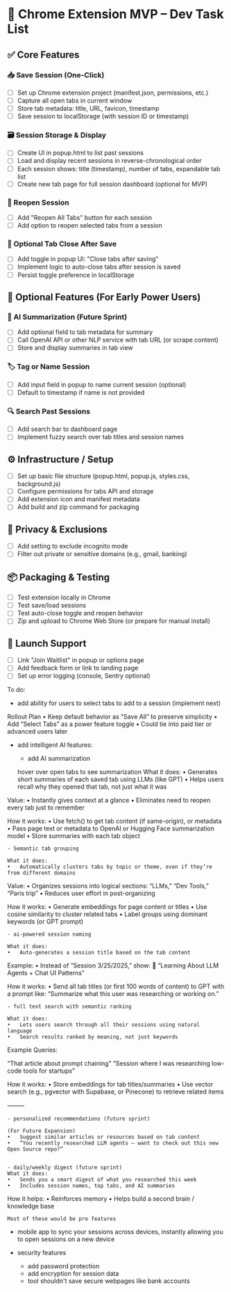 # 🧩 Chrome Extension MVP – Dev Task List

## ✅ Core Features

### 📥 Save Session (One-Click)
- [ ] Set up Chrome extension project (manifest.json, permissions, etc.)
- [ ] Capture all open tabs in current window
- [ ] Store tab metadata: title, URL, favicon, timestamp
- [ ] Save session to localStorage (with session ID or timestamp)

### 🗃️ Session Storage & Display
- [ ] Create UI in popup.html to list past sessions
- [ ] Load and display recent sessions in reverse-chronological order
- [ ] Each session shows: title (timestamp), number of tabs, expandable tab list
- [ ] Create new tab page for full session dashboard (optional for MVP)

### 🔁 Reopen Session
- [ ] Add "Reopen All Tabs" button for each session
- [ ] Add option to reopen selected tabs from a session

### 🧹 Optional Tab Close After Save
- [ ] Add toggle in popup UI: "Close tabs after saving"
- [ ] Implement logic to auto-close tabs after session is saved
- [ ] Persist toggle preference in localStorage

## 🧪 Optional Features (For Early Power Users)

### 🧠 AI Summarization (Future Sprint)
- [ ] Add optional field to tab metadata for summary
- [ ] Call OpenAI API or other NLP service with tab URL (or scrape content)
- [ ] Store and display summaries in tab view

### 🏷️ Tag or Name Session
- [ ] Add input field in popup to name current session (optional)
- [ ] Default to timestamp if name is not provided

### 🔍 Search Past Sessions
- [ ] Add search bar to dashboard page
- [ ] Implement fuzzy search over tab titles and session names

## ⚙️ Infrastructure / Setup
- [ ] Set up basic file structure (popup.html, popup.js, styles.css, background.js)
- [ ] Configure permissions for tabs API and storage
- [ ] Add extension icon and manifest metadata
- [ ] Add build and zip command for packaging

## 🔐 Privacy & Exclusions
- [ ] Add setting to exclude incognito mode
- [ ] Filter out private or sensitive domains (e.g., gmail, banking)

## 📦 Packaging & Testing
- [ ] Test extension locally in Chrome
- [ ] Test save/load sessions
- [ ] Test auto-close toggle and reopen behavior
- [ ] Zip and upload to Chrome Web Store (or prepare for manual install)

## 🚀 Launch Support
- [ ] Link "Join Waitlist" in popup or options page
- [ ] Add feedback form or link to landing page
- [ ] Set up error logging (console, Sentry optional)

To do:

- add ability for users to select tabs to add to a session (implement next)

Rollout Plan
	•	Keep default behavior as “Save All” to preserve simplicity
	•	Add “Select Tabs” as a power feature toggle
	•	Could tie into paid tier or advanced users later


- add intelligent AI features:
    - add AI summarization

	hover over open tabs to see summarization 
    What it does:
	•	Generates short summaries of each saved tab using LLMs (like GPT)
	•	Helps users recall why they opened that tab, not just what it was

Value:
	•	Instantly gives context at a glance
	•	Eliminates need to reopen every tab just to remember

How it works:
	•	Use fetch() to get tab content (if same-origin), or metadata
	•	Pass page text or metadata to OpenAI or Hugging Face summarization model
	•	Store summaries with each tab object

    - Semantic tab grouping

    What it does:
	•	Automatically clusters tabs by topic or theme, even if they’re from different domains

Value:
	•	Organizes sessions into logical sections: “LLMs,” “Dev Tools,” “Paris trip”
	•	Reduces user effort in post-organizing

How it works:
	•	Generate embeddings for page content or titles
	•	Use cosine similarity to cluster related tabs
	•	Label groups using dominant keywords (or GPT prompt)

    - ai-powered session naming

    What it does:
	•	Auto-generates a session title based on the tab content

Example:
	•	Instead of “Session 3/25/2025,” show:
🧠 “Learning About LLM Agents + Chat UI Patterns”

How it works:
	•	Send all tab titles (or first 100 words of content) to GPT with a prompt like:
“Summarize what this user was researching or working on.”


    - full text search with semantic ranking

    What it does:
	•	Lets users search through all their sessions using natural language
	•	Search results ranked by meaning, not just keywords

Example Queries:

“That article about prompt chaining”
“Session where I was researching low-code tools for startups”

How it works:
	•	Store embeddings for tab titles/summaries
	•	Use vector search (e.g., pgvector with Supabase, or Pinecone) to retrieve related items

⸻


    - personalized recommendations (future sprint)

    (For Future Expansion)
	•	Suggest similar articles or resources based on tab content
	•	“You recently researched LLM agents — want to check out this new Open Source repo?”


    - daily/weekly digest (future sprint)
    What it does:
	•	Sends you a smart digest of what you researched this week
	•	Includes session names, top tabs, and AI summaries

How it helps:
	•	Reinforces memory
	•	Helps build a second brain / knowledge base

    Most of these would be pro features

- mobile app to sync your sessions across devices, instantly allowing you to open sessions on a new device

- security features 
   - add password protection
   - add encryption for session data
   - tool shouldn't save secure webpages like bank accounts